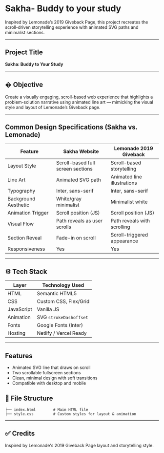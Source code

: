# Sakha- Buddy to your study


Inspired by Lemonade’s 2019 Giveback Page, this project recreates the scroll-driven storytelling experience with animated SVG paths and minimalist sections.

---

##  Project Title

**Sakha: Buddy to Your Study**

---

## � Objective

Create a visually engaging, scroll-based web experience that highlights a problem-solution narrative using animated line art — mimicking the visual style and layout of Lemonade’s Giveback page.

---

##  Common Design Specifications (Sakha vs. Lemonade)

| Feature              | Sakha Website                     | Lemonade 2019 Giveback      |
| -------------------- | --------------------------------- | --------------------------- |
| Layout Style         | Scroll-based full screen sections | Scroll-based storytelling   |
| Line Art             | Animated SVG path                 | Animated line illustrations |
| Typography           | Inter, sans-serif                 | Inter, sans-serif           |
| Background Aesthetic | White/gray minimalist             | Minimalist white            |
| Animation Trigger    | Scroll position (JS)              | Scroll position (JS)        |
| Visual Flow          | Path reveals as user scrolls      | Path reveals with scrolling |
| Section Reveal       | Fade-in on scroll                 | Scroll-triggered appearance |
| Responsiveness       | Yes                               | Yes                         |

---

## ⚙ Tech Stack

| Layer      | Technology Used        |
| ---------- | ---------------------- |
| HTML       | Semantic HTML5         |
| CSS        | Custom CSS, Flex/Grid  |
| JavaScript | Vanilla JS             |
| Animation  | SVG `strokeDashoffset` |
| Fonts      | Google Fonts (Inter)   |
| Hosting    | Netlify / Vercel Ready |

---

##  Features

* Animated SVG line that draws on scroll
* Two scrollable fullscreen sections
* Clean, minimal design with soft transitions
* Compatible with desktop and mobile



## 📁 File Structure

```
├── index.html        # Main HTML file
├── style.css         # Custom styles for layout & animation
```

---

## ✅ Credits

Inspired by Lemonade's 2019 Giveback Page layout and storytelling style.


